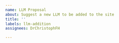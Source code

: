 ```yaml
---
name: LLM Proposal
about: Suggest a new LLM to be added to the site
title: ''
labels: llm-addition
assignees: DrChristophFH

---
```



